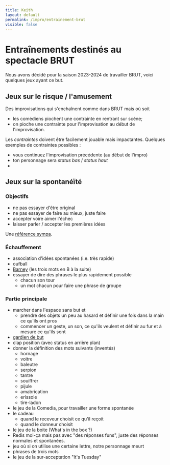 ```yaml
---
title: Keith 
layout: default
permalink: /impro/entrainement-brut
visible: false
---
```


# Entraînements destinés au spectacle BRUT

Nous avons décidé pour la saison 2023-2024 de travailler BRUT, voici quelques
jeux ayant ce but.

## Jeux sur le risque / l'amusement

Des improvisations qui s'enchaînent comme dans BRUT mais où soit
+ les comédiens piochent une contrainte en rentrant sur scène;
+ on pioche une contrainte pour l'improvisation au début de l'improvisation.

Les *contraintes* doivent être facilement jouable mais impactantes. Quelques
exemples de contraintes possibles :
+ vous continuez l'improvisation précédente (au début de l'impro)
+ ton personnage sera *status bas* / *status haut*
+ 

## Jeux sur la spontanéïté

### Objectifs

- ne pas essayer d'être original
- ne pas essayer de faire au mieux, juste faire
- accepter voire aimer l'échec
- laisser parler / accepter les premières idées

Une [référence
sympa](http://improvencyclopedia.org/categories/Spontaneity.html).

### Échauffement

- association d'idées spontanées (i.e. très rapide)
- oufball
- [Barney](http://improvencyclopedia.org/games//Barney.html) (les trois mots en
  B à la suite)
- essayer de dire des phrases le plus rapidement possible
    - chacun son tour 
    - un mot chacun pour faire une phrase de groupe

### Partie principale

- marcher dans l'espace sans but et 
    * prendre des objets un peu au hasard et définir une fois dans la main ce
      qu'ils ont pros
    * commencer un geste, un son, ce qu'ils veulent et définir au fur et à
      mesure ce qu'ils sont
- [gardien de but](http://www.dramaction.qc.ca/fr/le-gardien-de-but/)
- clap position (avec status en arrière plan)
- donner la définition des mots suivants (inventés)
    * hornage
    * voitre 
    * baleutre
    * serpion
    * tantre
    * souiffrer
    * pijule
    * amabrication
    * erissole
    * tire-ladon
- le jeu de la Comedia, pour travailler une forme spontanée
- le cadeau
    - quand le receveur choisit ce qu'il reçoit
    - quand le donneur choisit
- le jeu de la boite (What's in the box ?)
- Redis moi-ça mais pas avec "des réponses funs", juste des réponses normales et
  spontanées.
- jeu où si on utilise une certaine lettre, notre personnage meurt
- phrases de trois mots
- le jeu de la sur-acceptation "It's Tuesday"
